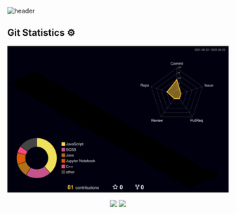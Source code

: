 ![header](https://capsule-render.vercel.app/api?type=waving&color=auto&height=300&section=header&text=Khoo%20Ven%20Jin&fontSize=90&animation=fadeIn&fontAlignY=38&desc=Welcome%20to%20my%20Github%20Profile%20!&descAlignY=51&descAlign=62)

## Git Statistics ⚙️

 ![](./profile-3d-contrib/profile-night-rainbow.svg)
 
  <div align="center">
  <img height="150px" src="https://github-readme-stats.vercel.app/api?username=khoovenjin&show_icons=true&theme=highcontrast" />
  <img height="150px" src="https://github-readme-stats.vercel.app/api/top-langs/?username=khoovenjin&hide=html&layout=compact&theme=highcontrast" />
 </div>
 
 
 </details>
